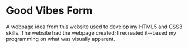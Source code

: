 # Good Vibes Form

A webpage idea from [this](https://www.geeksforgeeks.org/top-10-projects-for-beginners-to-practice-html-and-css-skills/) website used to develop my HTML5 and CSS3 skills. The website had the webpage created; I recreated it--based my programming on what was
visually apparent. 